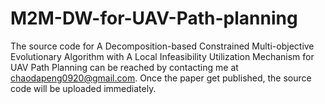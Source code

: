 # M2M-DW-for-UAV-Path-planning
The source code for A Decomposition-based Constrained Multi-objective Evolutionary Algorithm with A Local Infeasibility Utilization Mechanism for UAV Path Planning
can be reached by contacting me at chaodapeng0920@gmail.com.
Once the paper get published, the source code will be uploaded immediately.
